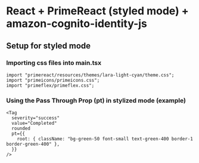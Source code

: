 # React + PrimeReact (styled mode) + amazon-cognito-identity-js

## Setup for styled mode

### Importing css files into main.tsx

```
import "primereact/resources/themes/lara-light-cyan/theme.css";
import "primeicons/primeicons.css";
import "primeflex/primeflex.css";
```

### Using the Pass Through Prop (pt) in stylized mode (example)

```
<Tag
  severity="success"
  value="Completed"
  rounded
  pt={{
    root: { className: "bg-green-50 font-small text-green-400 border-1 border-green-400" },
  }}
/>
```
